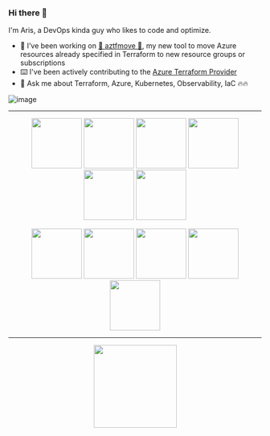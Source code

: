 ### Hi there 👋

I'm Aris, a DevOps kinda guy who likes to code and optimize.

- 🔭 I’ve been working on [🥁 aztfmove 🥁](https://github.com/aristosvo/aztfmove), my new tool to move Azure resources already specified in Terraform to new resource groups or subscriptions
- ⌨️ I've been actively contributing to the [Azure Terraform Provider](https://github.com/terraform-providers/terraform-provider-azurerm)
- 💬 Ask me about Terraform, Azure, Kubernetes, Observability, IaC 🔥🔥

![image]()

---
<p align="center">
 <a>
  <img src="https://github.com/aristosvo/aristosvo/assets/8375124/dd20bb47-be6b-4d57-8a83-ae90bccfd8cc.png" width="100">   <img src="https://github.com/aristosvo/aristosvo/assets/8375124/ce2a0fd6-f28b-4712-bd12-8a3c5b73a77d.png" width="100">   <img src="https://user-images.githubusercontent.com/8375124/125622397-b665ab30-f7e5-41be-a759-234133f1558c.png" width="100">   <img src="https://user-images.githubusercontent.com/8375124/161761999-a59df146-ed87-4ab0-86ad-a78665ac4092.png" width="100">   <img src="https://user-images.githubusercontent.com/8375124/215807440-64ae65ea-f90b-467e-9d6b-2f57958533f4.png" width="100">   <img src="https://user-images.githubusercontent.com/8375124/161762535-f2ed9d45-b1ab-4e15-b6f4-6e7b99dbee0f.png" width="100">
 </a>
</p>
<p align="center">
 <a>
 <img src="https://user-images.githubusercontent.com/8375124/131239824-8c44c136-faf6-4540-8935-684a9926b5b2.png" width="100">   <img src="https://user-images.githubusercontent.com/8375124/143246644-fec73a05-08a9-41e0-9d00-1d3b9cd9f243.png" width="100">   <img src="https://user-images.githubusercontent.com/8375124/125620826-6647d83d-03ce-4eff-8389-605e6ee99ddb.png" width="100">   <img src="https://user-images.githubusercontent.com/8375124/125620812-c47ed940-5d1a-42bb-aee7-9525f2b6f6ef.png" width="100">   <img src="https://user-images.githubusercontent.com/8375124/125620848-9ceabada-eb40-4eff-b63a-db70253a33b0.png" width="100">
 </a>
</p>

---
<p align="center">
  <a href="https://github.com/aristosvo?tab=repositories">
    <img
      align="center"
      height="165"
      src="https://github-readme-stats.vercel.app/api?username=aristosvo&count_private=true&show_icons=true&custom_title=Github%20Status&theme=dark"
    />
  </a>
</p>


 

